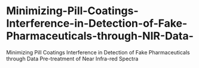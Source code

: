 # Minimizing-Pill-Coatings-Interference-in-Detection-of-Fake-Pharmaceuticals-through-NIR-Data-
Minimizing Pill Coatings Interference in Detection of Fake Pharmaceuticals through Data Pre-treatment of Near Infra-red Spectra 
